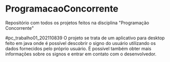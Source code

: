# ProgramacaoConcorrente
Repositório com todos os projetos feitos na disciplina "Programação Concorrente"

#pc_trabalho01_202110839
O projeto se trata de um aplicativo para desktop feito em java onde é possível descobrir o signo do usuário utilizando  os dados fornecidos
pelo próprio usuário. É possível também obter mais informações sobre os signos e entrar em contato com o desenvolvedor.

#
